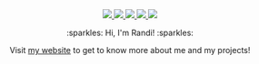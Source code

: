 <div align="center">
    <a href="https://randicrews.netlify.app/)" target="_blank">
      <img src="https://img.shields.io/static/v1?label=|&message=PORTFOLIO&color=22557f&style=plastic&logo=react&logo-color=white"/>
    </a>
    <a href="https://www.linkedin.com/in/randicrews/" target="_blank">
      <img src="https://img.shields.io/static/v1?label=|&message=LINKED-IN&color=22557f&style=plastic&logo=linkedin&logo-color=white"/>
    </a>
    <a href="https://twitter.com/codeitrandi" target="_blank">
      <img src="https://img.shields.io/static/v1?label=|&message=TWITTER&color=22557f&style=plastic&logo=twitter&logo-color=white"/>
    </a>
    <a href="https://wellfound.com/u/randi-crews" target="_blank">
        <img src="https://img.shields.io/static/v1?label=|&message=ANGEL-LIST&color=22557f&style=plastic&logo=angellist&logo-color=white"/>
    </a>
    <a href="https://drive.google.com/file/d/16_XWCzXLsuhAw6bfz_RK0kqmmoszO3WJ/view?usp=sharing" target="_blank">
        <img src="https://img.shields.io/static/v1?label=|&message=RESUME&color=22557f&style=plastic&logo=react&logo-color=white"/>
    </a>
  </p>
  :sparkles: Hi, I'm Randi! :sparkles:
 
  Visit [my website](https://randicrews.netlify.app/) to get to know more about me and my projects!
</div>
 

<!--
**randicrews/randicrews** is a ✨ _special_ ✨ repository because its `README.md` (this file) appears on your GitHub profile.

Here are some ideas to get you started:

- 🔭 I’m currently working on ...
- 🌱 I’m currently learning ...
- 👯 I’m looking to collaborate on ...
- 🤔 I’m looking for help with ...
- 💬 Ask me about ...
- 📫 How to reach me: ...
- 😄 Pronouns: ...
- ⚡ Fun fact: ...
-->
